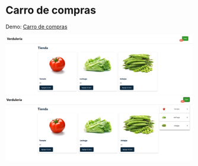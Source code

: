 # Carro de compras

Demo: [Carro de compras](https://carro-compras.surge.sh)

![screenshot2](./screenshot2.png)
![screenshot](./screenshot.png)
